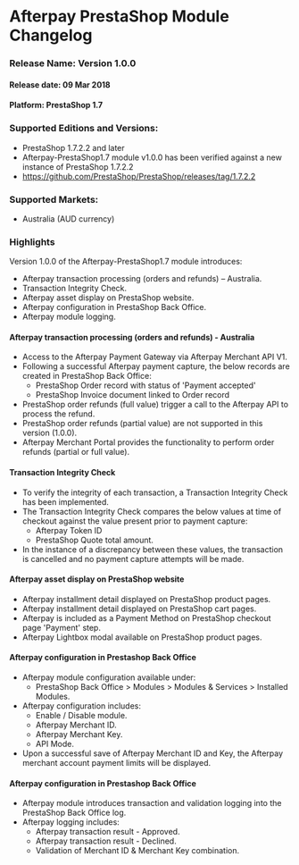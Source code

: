 # Afterpay PrestaShop Module Changelog

### Release Name: Version 1.0.0
#### Release date: 09 Mar 2018
#### Platform: PrestaShop 1.7

### Supported Editions and Versions:
- PrestaShop 1.7.2.2 and later
- Afterpay-PrestaShop1.7 module v1.0.0 has been verified against a new instance of PrestaShop 1.7.2.2
- https://github.com/PrestaShop/PrestaShop/releases/tag/1.7.2.2

### Supported Markets:
- Australia (AUD currency)

### Highlights
Version 1.0.0 of the Afterpay-PrestaShop1.7 module introduces:
- Afterpay transaction processing (orders and refunds) – Australia.
- Transaction Integrity Check.
- Afterpay asset display on PrestaShop website.
- Afterpay configuration in PrestaShop Back Office.
- Afterpay module logging.

#### Afterpay transaction processing (orders and refunds) - Australia
- Access to the Afterpay Payment Gateway via Afterpay Merchant API V1.
- Following a successful Afterpay payment capture, the below records are created in PrestaShop Back Office:
  * PrestaShop Order record with status of 'Payment accepted'
  * PrestaShop Invoice document linked to Order record
- PrestaShop order refunds (full value) trigger a call to the Afterpay API to process the refund.
- PrestaShop order refunds (partial value) are not supported in this version (1.0.0).
- Afterpay Merchant Portal provides the functionality to perform order refunds (partial or full value).

#### Transaction Integrity Check
- To verify the integrity of each transaction, a Transaction Integrity Check has been implemented.
- The Transaction Integrity Check compares the below values at time of checkout against the value present prior to payment capture:
  * Afterpay Token ID
  * PrestaShop Quote total amount.
- In the instance of a discrepancy between these values, the transaction is cancelled and no payment capture attempts will be made.

#### Afterpay asset display on PrestaShop website
- Afterpay installment detail displayed on PrestaShop product pages.
- Afterpay installment detail displayed on PrestaShop cart pages.
- Afterpay is included as a Payment Method on PrestaShop checkout page 'Payment' step.
- Afterpay Lightbox modal available on PrestaShop product pages.

#### Afterpay configuration in Prestashop Back Office
- Afterpay module configuration available under:
  * PrestaShop Back Office > Modules > Modules & Services > Installed Modules.
- Afterpay configuration includes:
  * Enable / Disable module.
  * Afterpay Merchant ID.
  * Afterpay Merchant Key.
  * API Mode.
- Upon a successful save of Afterpay Merchant ID and Key, the Afterpay merchant account payment limits will be displayed.

#### Afterpay configuration in Prestashop Back Office
- Afterpay module introduces transaction and validation logging into the PrestaShop Back Office log.
- Afterpay logging includes:
  * Afterpay transaction result - Approved.
  * Afterpay transaction result - Declined.
  * Validation of Merchant ID & Merchant Key combination.